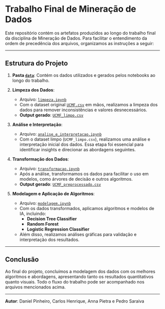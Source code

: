 # Trabalho Final de Mineração de Dados

Este repositório contém os artefatos produzidos ao longo do trabalho final da disciplina de Mineração de Dados. Para facilitar o entendimento da ordem de precedência dos arquivos, organizamos as instruções a seguir:

---

## Estrutura do Projeto

1. **Pasta [`data`](./data)**: 
   Contém os dados utilizados e gerados pelos notebooks ao longo do trabalho.

2. **Limpeza dos Dados**:
   - Arquivo: [`limpeza.ipynb`](./limpeza.ipynb)
   - Com o dataset original [`UCMF.csv`](./data/UCMF.csv) em mãos, realizamos a limpeza dos dados para remover inconsistências e valores desnecessários.
   - **Output gerado**: [`UCMF_limpo.csv`](./data/UCMF_limpo.csv)

3. **Análise e Interpretação**:
   - Arquivo: [`analise_e_interpretacao.ipynb`](./analise_e_interpretacao.ipynb)
   - Com o dataset limpo (`UCMF_limpo.csv`), realizamos uma análise e interpretação inicial dos dados. Essa etapa foi essencial para identificar insights e direcionar as abordagens seguintes.

4. **Transformação dos Dados**:
   - Arquivo: [`transformacao.ipynb`](./transformacao.ipynb)
   - Após a análise, transformamos os dados para facilitar o uso em modelos, como árvores de decisão e outros algoritmos.
   - **Output gerado**: [`UCMF_preprocessado.csv`](./data/UCMF_preprocessado.csv)

5. **Modelagem e Aplicação de Algoritmos**:
   - Arquivo: [`modelagem.ipynb`](./modelagem.ipynb)
   - Com os dados transformados, aplicamos algoritmos e modelos de IA, incluindo:
     - **Decision Tree Classifier**
     - **Random Forest**
     - **Logistic Regression Classifier**
   - Além disso, realizamos análises gráficas para validação e interpretação dos resultados.

---

## Conclusão

Ao final do projeto, concluímos a modelagem dos dados com os melhores algoritmos e abordagens, apresentando tanto os resultados quantitativos quanto visuais. Todo o fluxo do trabalho pode ser acompanhado nos arquivos mencionados acima.

---

**Autor**: Daniel Pinheiro, Carlos Henrique, Anna Pietra e Pedro Saraiva

